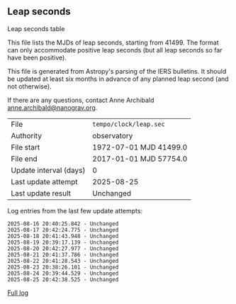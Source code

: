 
## Leap seconds

Leap seconds table

This file lists the MJDs of leap seconds, starting from 41499.
The format can only accommodate positive leap seconds (but all
leap seconds so far have been positive).

This file is generated from Astropy's parsing of the IERS
bulletins. It should be updated at least six months in advance
of any planned leap second (and not otherwise).

If there are any questions, contact Anne Archibald
<anne.archibald@nanograv.org>.

|     |     |
|:--- |:--- |
| File | `tempo/clock/leap.sec` |
| Authority | observatory |
| File start | 1972-07-01 MJD 41499.0 |
| File end | 2017-01-01 MJD 57754.0 |
| Update interval (days) | 0 |
| Last update attempt | 2025-08-25 |
| Last update result | Unchanged |

Log entries from the last few update attempts:
```
2025-08-16 20:40:25.842 - Unchanged
2025-08-17 20:42:24.775 - Unchanged
2025-08-18 20:41:43.948 - Unchanged
2025-08-19 20:39:17.139 - Unchanged
2025-08-20 20:42:27.977 - Unchanged
2025-08-21 20:41:37.786 - Unchanged
2025-08-22 20:41:28.543 - Unchanged
2025-08-23 20:38:26.101 - Unchanged
2025-08-24 20:39:44.529 - Unchanged
2025-08-25 20:42:38.525 - Unchanged
```
[Full log](https://raw.githubusercontent.com/ipta/pulsar-clock-corrections/main/log/tempo/clock/leap.sec.log)
